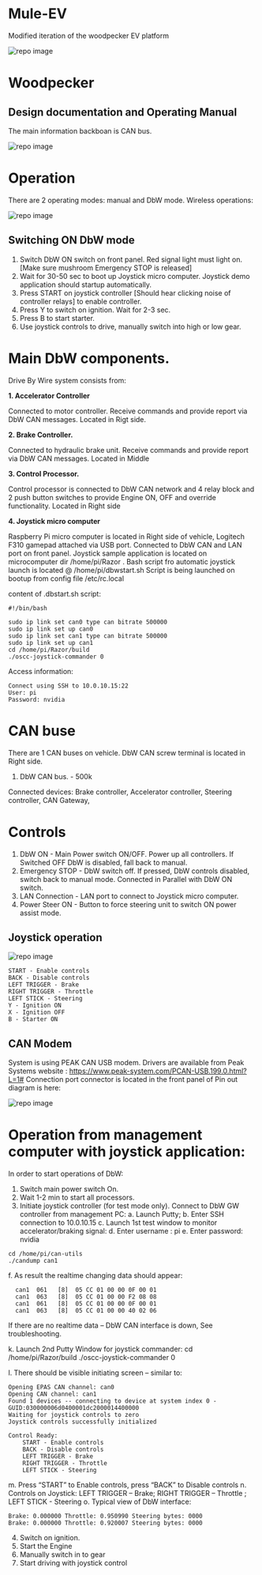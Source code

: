 # Mule-EV
Modified iteration of the woodpecker EV platform 

![repo image](img/woodpecker.png)
# Woodpecker 
## Design documentation and Operating Manual
The main information backboan is CAN bus.

![repo image](img/Woodpecker_CAN_diagramm_Detroit.png)

# Operation
There are 2 operating modes: manual and DbW mode. 
Wireless operations:

![repo image](img/WoodpeckerTaranisOperations.jpg)

## Switching ON DbW mode

1. Switch DbW ON switch on front panel. Red signal light must light on. [Make sure mushroom Emergency STOP is released]
2. Wait for 30-50 sec to boot up Joystick micro computer. Joystick demo application should startup automatically.
3. Press START on joystick controller [Should hear clicking noise of controller relays] to enable controller.
4. Press Y to switch on ignition. Wait for 2-3 sec.
5. Press B to start starter.
6. Use joystick controls to drive, manually switch into high or low gear.


# Main DbW components.

Drive By Wire system consists from:

**1. Accelerator Controller**

Connected to motor controller. Receive commands and provide report via DbW CAN messages. Located in Rigt side. 

**2. Brake Controller.**

Connected to hydraulic brake unit. Receive commands and provide report via DbW CAN messages. Located in Middle

**3. Control Processor.**

Control processor is connected to DbW CAN network and 4 relay block and 2 push button switches to provide Engine ON, OFF and override functionality. Located in Right side 

**4. Joystick micro computer**

Raspberry Pi micro computer is located in Right side of vehicle, Logitech F310 gamepad attached via USB port. Connected to DbW CAN and LAN port on front panel. Joystick sample application is located on microcomputer dir /home/pi/Razor .
Bash script fro automatic joystick launch is located @ /home/pi/dbwstart.sh
Script is being launched on bootup from config file /etc/rc.local

content of .dbstart.sh script:
```
#!/bin/bash

sudo ip link set can0 type can bitrate 500000
sudo ip link set up can0
sudo ip link set can1 type can bitrate 500000
sudo ip link set up can1
cd /home/pi/Razor/build
./oscc-joystick-commander 0
```

Access information:
```
Connect using SSH to 10.0.10.15:22
User: pi
Password: nvidia
```

# CAN buse
There are 1 CAN buses on vehicle. DbW CAN screw terminal is located in Right side.

1. DbW CAN bus. - 500k

Connected devices: Brake controller, Accelerator controller, Steering controller, CAN Gateway, 

# Controls


1. DbW ON - Main Power switch ON/OFF. Power up all controllers. If Switched OFF DbW is disabled, fall back to manual.
2. Emergency STOP - DbW switch off. If pressed, DbW controls disabled, switch back to manual mode. Connected in Parallel with DbW ON switch.
3. LAN Connection - LAN port to connect to Joystick micro computer.
4. Power Steer ON - Button to force steering unit to switch ON power assist mode.

## Joystick operation

![repo image](img/joystick_sm.png)
```
START - Enable controls
BACK - Disable controls
LEFT TRIGGER - Brake
RIGHT TRIGGER - Throttle
LEFT STICK - Steering
Y - Ignition ON
X - Ignition OFF
B - Starter ON
```
## CAN Modem

System is using PEAK CAN USB modem.
Drivers are available from Peak Systems website : https://www.peak-system.com/PCAN-USB.199.0.html?L=1# 
Connection port connector is located in the front panel of 
Pin out diagram is here:

![repo image](img/peak_can_pinout.PNG)

# Operation from management computer with joystick application:

In order to start operations of DbW:

1.	Switch main power switch On.
2.	Wait 1-2 min to start all processors.
3.	Initiate joystick controller (for test mode only). Connect to DbW GW controller from management PC:
a.	Launch Putty;
b.	Enter SSH connection to 10.0.10.15 
c.	Launch 1st  test window to monitor accelerator/braking signal:
d.	Enter username : pi
e.	Enter password: nvidia

```
cd /home/pi/can-utils
./candump can1
```
f.	As result the realtime changing data should appear:
```
  can1  061   [8]  05 CC 01 00 00 0F 00 01
  can1  063   [8]  05 CC 01 00 00 F2 08 08
  can1  061   [8]  05 CC 01 00 00 0F 00 01
  can1  063   [8]  05 CC 01 00 00 40 02 06
```

If there are no realtime data – DbW CAN interface is down, See troubleshooting.


k.	Launch 2nd Putty Window for joystick commander: 
cd /home/pi/Razor/build
./oscc-joystick-commander 0       

l.	There should be visible initiating screen – similar to: 
```
Opening EPAS CAN channel: can0
Opening CAN channel: can1
Found 1 devices -- connecting to device at system index 0 - GUID:030000006d0400001dc2000014400000
Waiting for joystick controls to zero
Joystick controls successfully initialized

Control Ready:
    START - Enable controls
    BACK - Disable controls
    LEFT TRIGGER - Brake
    RIGHT TRIGGER - Throttle
    LEFT STICK - Steering
```
m.	Press “START” to Enable controls, press “BACK” to Disable controls
n.	Controls on Joystick:     LEFT TRIGGER – Brake; RIGHT TRIGGER – Throttle ; LEFT STICK - Steering
o.	Typical view of DbW interface:
```
Brake: 0.000000 Throttle: 0.950990 Steering bytes: 0000
Brake: 0.000000 Throttle: 0.920007 Steering bytes: 0000
```
4.	Switch on ignition.
5.  Start the Engine
5.	Manually switch in to gear
7.	Start driving with joystick control






